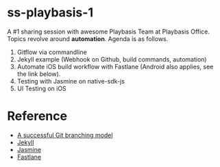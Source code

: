 # ss-playbasis-1

A #1 sharing session with awesome Playbasis Team at Playbasis Office.
Topics revolve around **automation**.
Agenda is as follows.

1. Gitflow via commandline
2. Jekyll example (Webhook on Github, build commands, automation)
3. Automate iOS build workflow with Fastlane (Android also applies, see the link below).
4. Testing with Jasmine on native-sdk-js
5. UI Testing on iOS

# Reference

* [A successful Git branching model](http://nvie.com/posts/a-successful-git-branching-model/)
* [Jekyll](http://jekyllrb.com/)
* [Jasmine](https://jasmine.github.io/)
* [Fastlane](https://fastlane.tools/)
